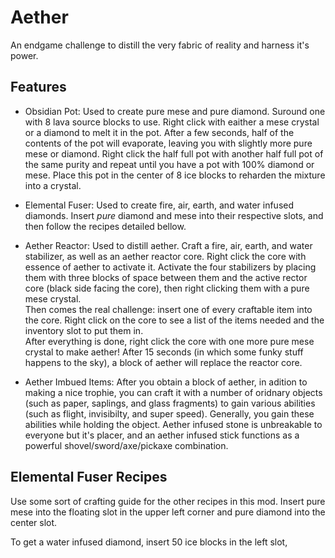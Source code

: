 # Aether
An endgame challenge to distill the very fabric of reality and harness it's power.
## Features
* Obsidian Pot: Used to create pure mese and pure diamond. Suround one with 8 lava source blocks to use. Right click with eaither a mese crystal or a diamond to melt it in the pot. After a few seconds, half of the contents of the pot will evaporate, leaving you with slightly more pure mese or diamond. Right click the half full pot with another half full pot of the same purity and repeat until you have a pot with 100% diamond or mese. Place this pot in the center of 8 ice blocks to reharden the mixture into a crystal.

* Elemental Fuser: Used to create fire, air, earth, and water infused diamonds. Insert *pure* diamond and mese into their respective slots, and then follow the recipes detailed bellow. 

* Aether Reactor: Used to distill aether. Craft a fire, air, earth, and water stabilizer, as well as an aether reactor core. Right click the core with essence of aether to activate it. Activate the four stabilizers by placing them with three blocks of space between them and the active rector core (black side facing the core), then right clicking them with a pure mese crystal. <br>Then comes the real challenge: insert one of every craftable item into the core. Right click on the core to see a list of the items needed and the inventory slot to put them in. <br>After everything is done, right click the core with one more pure mese crystal to make aether! After 15 seconds (in which some funky stuff happens to the sky), a block of aether will replace the reactor core.

* Aether Imbued Items: After you obtain a block of aether, in adition to making a nice trophie, you can craft it with a number of oridnary objects (such as paper, saplings, and glass fragments) to gain various abilities (such as flight, invisibilty, and super speed). Generally, you gain these abilities while holding the object. Aether infused stone is unbreakable to everyone but it's placer, and an aether infused stick functions as a powerful shovel/sword/axe/pickaxe combination.

## Elemental Fuser Recipes 
Use some sort of crafting guide for the other recipes in this mod. Insert pure mese into the floating slot in the upper left corner and pure diamond into the center slot. <br>

To get a water infused diamond, insert 50 ice blocks in the left slot,

